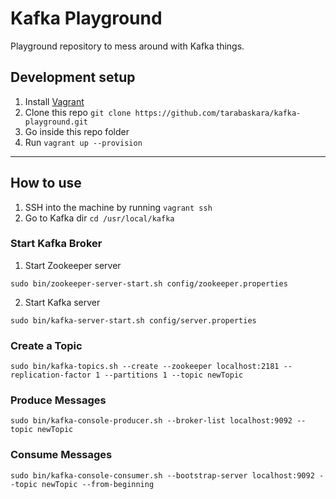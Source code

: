 # Kafka Playground
Playground repository to mess around with Kafka things.

## Development setup
1. Install [Vagrant](https://www.vagrantup.com/docs/installation/)
2. Clone this repo `git clone https://github.com/tarabaskara/kafka-playground.git`
3. Go inside this repo folder
4. Run `vagrant up --provision`

---

## How to use
1. SSH into the machine by running `vagrant ssh`
2. Go to Kafka dir `cd /usr/local/kafka`

### Start Kafka Broker
1.  Start Zookeeper server
```
sudo bin/zookeeper-server-start.sh config/zookeeper.properties
```
2. Start Kafka server
```
sudo bin/kafka-server-start.sh config/server.properties
```

### Create a Topic
```
sudo bin/kafka-topics.sh --create --zookeeper localhost:2181 --replication-factor 1 --partitions 1 --topic newTopic
```

### Produce Messages 
```
sudo bin/kafka-console-producer.sh --broker-list localhost:9092 --topic newTopic
```

### Consume Messages
```
sudo bin/kafka-console-consumer.sh --bootstrap-server localhost:9092 --topic newTopic --from-beginning
```

